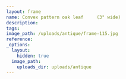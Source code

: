 ```yaml
---
layout: frame
name: Convex pattern oak leaf     (3" wide)
description:
tags:
image_path: /uploads/antique/frame-115.jpg
reference:
_options:
  layout:
    hidden: true
  image_path:
    uploads_dir: uploads/antique
---
```


